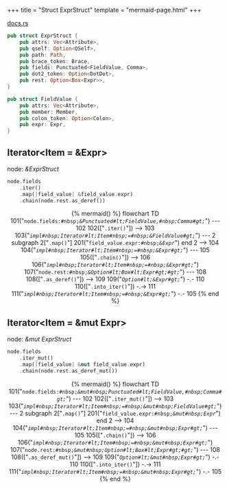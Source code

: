 +++
title = "Struct ExprStruct"
template = "mermaid-page.html"
+++

[docs.rs](https://docs.rs/syn/latest/syn/struct.ExprStruct.html)

```rust
pub struct ExprStruct {
    pub attrs: Vec<Attribute>,
    pub qself: Option<QSelf>,
    pub path: Path,
    pub brace_token: Brace,
    pub fields: Punctuated<FieldValue, Comma>,
    pub dot2_token: Option<DotDot>,
    pub rest: Option<Box<Expr>>,
}

pub struct FieldValue {
    pub attrs: Vec<Attribute>,
    pub member: Member,
    pub colon_token: Option<Colon>,
    pub expr: Expr,
}
```

## Iterator<Item = &Expr>

node: *&ExprStruct*

```rust
node.fields
    .iter()
    .map(|field_value| &field_value.expr)
    .chain(node.rest.as_deref())
```

<center>

{% mermaid() %}
    flowchart TD
        101("<code>node.fields:#nbsp;<em>&Punctuated#lt;FieldValue,#nbsp;Comma#gt;</em></code>") --- 102
        102(["<code>.iter()</code>"]) --> 103
        103("<code><em>impl#nbsp;Iterator#lt;Item#nbsp;=#nbsp;&FieldValue#gt;</em></code>") --- 2
        subgraph 2["<code>.map()</code>"]
            201("<code>field_value.expr:#nbsp;<em>&Expr</em></code>")
        end
        2 --> 104
        104("<code><em>impl#nbsp;Iterator#lt;Item#nbsp;=#nbsp;&Expr#gt;</em></code>") --- 105
        105(["<code>.chain()</code>"]) --> 106
        106("<code><em>impl#nbsp;Iterator#lt;Item#nbsp;=#nbsp;&Expr#gt;</em></code>")
        107("<code>node.rest:#nbsp;<em>&Option#lt;Box#lt;Expr#gt;#gt;</em></code>") --- 108
        108(["<code>.as_deref()</code>"]) --> 109
        109("<code><em>Option#lt;&Expr#gt;</em></code>") -.- 110
        110(["<code>.into_iter()</code>"]) -.-> 111
        111("<code><em>impl#nbsp;Iterator#lt;Item#nbsp;=#nbsp;&Expr#gt;</em></code>") -.- 105
{% end %}

</center>

## Iterator<Item = &mut Expr>

node: *&mut ExprStruct*

```rust
node.fields
    .iter_mut()
    .map(|field_value| &mut field_value.expr)
    .chain(node.rest.as_deref_mut())
```

<center>

{% mermaid() %}
    flowchart TD
        101("<code>node.fields:#nbsp;<em>&mut#nbsp;Punctuated#lt;FieldValue,#nbsp;Comma#gt;</em></code>") --- 102
        102(["<code>.iter_mut()</code>"]) --> 103
        103("<code><em>impl#nbsp;Iterator#lt;Item#nbsp;=#nbsp;&mut#nbsp;FieldValue#gt;</em></code>") --- 2
        subgraph 2["<code>.map()</code>"]
            201("<code>field_value.expr:#nbsp;<em>&mut#nbsp;Expr</em></code>")
        end
        2 --> 104
        104("<code><em>impl#nbsp;Iterator#lt;Item#nbsp;=#nbsp;&mut#nbsp;Expr#gt;</em></code>") --- 105
        105(["<code>.chain()</code>"]) --> 106
        106("<code><em>impl#nbsp;Iterator#lt;Item#nbsp;=#nbsp;&mut#nbsp;Expr#gt;</em></code>")
        107("<code>node.rest:#nbsp;<em>&mut#nbsp;Option#lt;Box#lt;Expr#gt;#gt;</em></code>") --- 108
        108(["<code>.as_deref_mut()</code>"]) --> 109
        109("<code><em>Option#lt;&mut#nbsp;Expr#gt;</em></code>") -.- 110
        110(["<code>.into_iter()</code>"]) -.-> 111
        111("<code><em>impl#nbsp;Iterator#lt;Item#nbsp;=#nbsp;&mut#nbsp;Expr#gt;</em></code>") -.- 105
{% end %}

</center>
